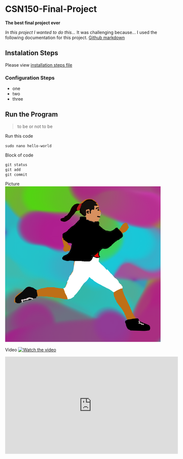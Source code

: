 # CSN150-Final-Project
**The best final project ever**

*In this project I wanted to do this...*
It was challenging because...
I used the following documentation for this project. 
[Github markdown](https://docs.github.com/en/get-started/writing-on-github/getting-started-with-writing-and-formatting-on-github/basic-writing-and-formatting-syntax#links)

## Instalation Steps
Please view [installation steps file](installation-steps.md) 

### Configuration Steps
- one
- two
- three 

## Run the Program
> to be or not to be

Run this code

`sudo nano hello-world`

Block of code

```
git status
git add
git commit
```

Picture
![RacePicture](pictures/71.png)

Video
[![Watch the video](https://img.youtube.com/vi/USjZcfj8yxEA/maxresdefault.jpg)](https://youtu.be/USjZcfj8yxE)

<iframe width="560" height="315" src="https://www.youtube.com/embed/USjZcfj8yxE" title="YouTube video player" frameborder="0" allow="accelerometer; autoplay; clipboard-write; encrypted-media; gyroscope; picture-in-picture" allowfullscreen></iframe>

